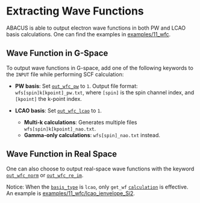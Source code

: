 # Extracting Wave Functions

ABACUS is able to output electron wave functions in both PW and LCAO basis calculations. One can find the examples in [examples/11_wfc](https://github.com/deepmodeling/abacus-develop/tree/develop/examples/11_wfc).

## Wave Function in G-Space

To output wave functions in G-space, add one of the following keywords to the `INPUT` file while performing SCF calculation:
- **PW basis**: Set [`out_wfc_pw`](https://abacus-rtd.readthedocs.io/en/latest/advanced/input_files/input-main.html#out-wfc-pw) to `1`. Output file format: `wfs[spin]k[kpoint]_pw.txt`, where `[spin]` is the spin channel index, and `[kpoint]` the k-point index.

- **LCAO basis**: Set [`out_wfc_lcao`](https://abacus-rtd.readthedocs.io/en/latest/advanced/input_files/input-main.html#out-wfc-lcao) to `1`.  
  - **Multi-k calculations**: Generates multiple files `wfs[spin]k[kpoint]_nao.txt`.
  - **Gamma-only calculations**: `wfs[spin]_nao.txt` instead.

## Wave Function in Real Space

One can also choose to output real-space wave functions with the keyword [`out_wfc_norm`](https://abacus-rtd.readthedocs.io/en/latest/advanced/input_files/input-main.html#out-wfc-norm) or [`out_wfc_re_im`](https://abacus-rtd.readthedocs.io/en/latest/advanced/input_files/input-main.html#out-wfc-re-im).

Notice: When the [`basis_type`](https://abacus-rtd.readthedocs.io/en/latest/advanced/input_files/input-main.html#basis-type) is `lcao`, only `get_wf` [`calculation`](https://abacus-rtd.readthedocs.io/en/latest/advanced/input_files/input-main.html#calculation) is effective. An example is [examples/11_wfc/lcao_ienvelope_Si2](https://github.com/deepmodeling/abacus-develop/tree/develop/examples/11_wfc/lcao_ienvelope_Si2).